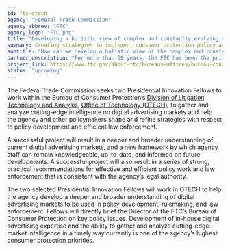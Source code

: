 ```yaml
---
id: ftc-otech
agency: "Federal Trade Commission"
agency_abbrev: "FTC"
agency_logo: "FTC.png"
title: "Developing a holistic view of complex and constantly evolving digital advertising markets and potential threats to consumers"
summary: Creating strategies to implement consumer protection policy and targeted law enforcement that optimizes consumer welfare while maintaining vibrant competition and innovation.
subtitle: "How can we develop a holistic view of the complex and constantly evolving digital advertising markets and potential threats to consumers"
partner_description: "For more than 50 years, the FTC has been the primary regulator of the advertising industry, and has been a leader on advertising issues, beginning with its cigarette advertising rules in the 1960s. Over that time, the FTC also has emerged as the primary US privacy regulator. Moreover, members of Congress and other policymakers look to the FTC for leadership, guidance, and expertise on these issues."
project_link: https://www.ftc.gov/about-ftc/bureaus-offices/bureau-consumer-protection/office-technology-research-investigation
status: "upcoming"
---
```


The Federal Trade Commission seeks two Presidential Innovation Fellows to work within the Bureau of Consumer Protection’s <a href='https://www.ftc.gov/about-ftc/bureaus-offices/bureau-consumer-protection/our-divisions/division-litigation-technology'>Division of Litigation Technology and Analysis</a>, <a href='https://www.ftc.gov/about-ftc/bureaus-offices/bureau-consumer-protection/office-technology-research-investigation'>Office of Technology (OTECH)</a>, to gather and analyze cutting-edge intelligence on digital advertising markets and help the agency and other policymakers shape and refine strategies with respect to policy development and efficient law enforcement.

A successful project will result in a deeper and broader understanding of current digital advertising markets, and a new framework by which agency staff can remain knowledgeable, up-to-date, and informed on future developments. A successful project will also result in a series of strong, practical recommendations for effective and efficient policy work and law enforcement that is consistent with the agency’s legal authority.

The two selected Presidential Innovation Fellows will work in OTECH to help the agency develop a deeper and broader understanding of digital advertising markets to be used in policy development, rulemaking, and law enforcement. Fellows will directly brief the Director of the FTC’s Bureau of Consumer Protection on key policy issues. Development of in-house digital advertising expertise and the ability to gather and analyze cutting-edge market intelligence in a timely way currently is one of the agency’s highest consumer protection priorities.
